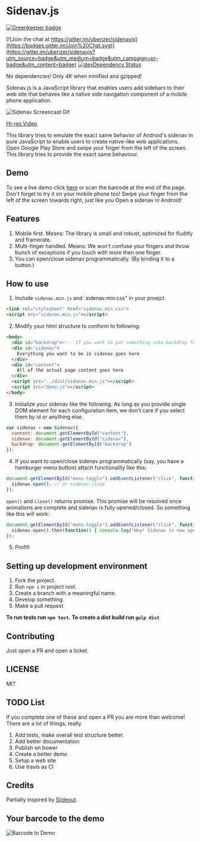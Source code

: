 # Sidenav.js

[![Greenkeeper badge](https://badges.greenkeeper.io/ubenzer/sidenavjs.svg)](https://greenkeeper.io/)

[![Join the chat at https://gitter.im/ubenzer/sidenavjs](https://badges.gitter.im/Join%20Chat.svg)](https://gitter.im/ubenzer/sidenavjs?utm_source=badge&utm_medium=badge&utm_campaign=pr-badge&utm_content=badge)
[![devDependency Status](https://david-dm.org/ubenzer/sidenavjs/dev-status.svg)](https://david-dm.org/ubenzer/sidenavjs#info=devDependencies)

No dependencies! Only *4K* when minified and gzipped!

Sidenav.js is a JavaScript library that enables users add sidebars to their web site that behaves
like a native side navigation component of a mobile phone application.

![Sidenav Screencast Gif](sidenav-preview.gif)

[Hi-res Video](https://www.youtube.com/watch?v=pLeKw-mBVyw&)

This library tries to emulate the exact same behavior of Android's sidenav in pure JavaScript to enable users
to create native-like web applications. Open Google Play Store and swipe your finger from the left of the
screen. This library tries to provide the exact same behaviour.

## Demo
To see a live demo click [here](https://rawgit.com/ubenzer/sidenavjs/master/demo/index.html) or scan the barcode at the end of the page. Don't forget to try it on your mobile phone too! Swipe your finger from the left of the screen towards right, just like you Open a sidenav in Android!

## Features
1. Mobile first. Means: The library is small and robust, optimized for fluditly and framerate.
2. Multi-finger handled. Means: We won't confuse your fingers and throw bunch of exceptions if you
touch with more then one finger.
3. You can open/close sidenav programmatically. (By binding it to a button.)

## How to use
1. Include `sidenav.min.js` and `sidenav.min.css" in your proejct.
  ```html
  <link rel="stylesheet" href="sidenav.min.css">
  <script src="sidenav.min.js"></script>
  ```

2. Modify your html structure to conform to following:
  ```html
  <body>
    <div id="backdrop"><!-- If you want to put something into backdrop for some weird reason put here, otherwise   leave this empty. --></div>
    <div id="sidenav">
      Everything you want to be in sidenav goes here
    </div>
    <div id="content">
      All of the actual page content goes here
    </div>
    <script src="../dist/sidenav.min.js"></script>
    <script src="demo.js"></script>
  </body>
  ```

3. Initialize your sidenav like the following. As long as you provide single DOM element for each
configuration item, we don't care if you select them by id or anything else.
  ```javascript
  var sidenav = new Sidenav({
    content: document.getElementById("content"),
    sidenav: document.getElementById("sidenav"),
    backdrop: document.getElementById("backdrop")
  });
  ```
4. If you want to open/close sidenav programmatically (say, you have a hamburger menu button) attach
functionality like this:
  ```javascript
  document.getElementById("menu-toggle").addEventListener("click", function() {
    sidenav.open(); // or sidenav.close
  });
  ```

  `open()` and `close()` returns promise. This promise will be resolved once animations are complete
  and sidenav is fully opened/closed. So something like this will work:
  ```javascript
  document.getElementById("menu-toggle").addEventListener("click", function() {
    sidenav.open().then(function() { console.log("Hey! Sidenav is now open!"); });
  });
  ```

5. Profit!

## Setting up development environment
1. Fork the project.
2. Run `npm i` in project root.
2. Create a branch with a meaningful name.
3. Develop something.
4. Make a pull request

**To run tests run `npm test`.**
**To create a dist build run `gulp dist`**

## Contributing
Just open a PR and open a ticket.

## LICENSE
MIT

## TODO List
If you complete one of these and open a PR you are more than welcome! There are a lot of things, really.

1. Add tests, make overall test structure better.
2. Add better documentation
3. Publish on bower
4. Create a better demo
5. Setup a web site
6. Use travis as CI

## Credits
Partially inspired by [Slideout](https://github.com/Mango/slideout).

## Your barcode to the demo
![Barcode to Demo](demo/demoqr.jpg)
